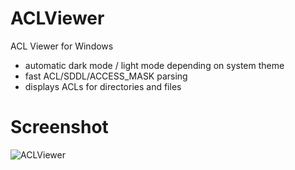 # ACLViewer
ACL Viewer for Windows

- automatic dark mode / light mode depending on system theme
- fast ACL/SDDL/ACCESS_MASK parsing
- displays ACLs for directories and files

# Screenshot

![ACLViewer](https://github.com/user-attachments/assets/671993d5-bfb2-4735-a5a6-2a5915b77967)
